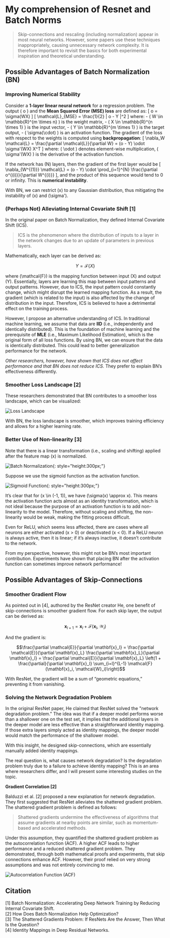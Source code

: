 # My comprehension of Resnet and Batch Norms

> Skip-connections and rescaling (including normalization) appear in most neural networks. However, some papers use these techniques inappropriately, causing unnecessary network complexity. It is therefore important to revisit the basics for both experimental inspiration and theoretical understanding.

## **Possible Advantages of Batch Normalization (BN)**

### **Improving Numerical Stability**

Consider a **1-layer linear neural network** for a regression problem. The output \( o \) and the **Mean Squared Error (MSE) loss** are defined as: \[ o = \sigma(WX) \] \[ \mathcal{L}_{MSE} = \frac{1}{2} \| o - Y \|^2 \] where: - \( W \in \mathbb{R}^{m \times n} \) is the weight matrix, - \( X \in \mathbb{R}^{n \times 1} \) is the input vector, - \( Y \in \mathbb{R}^{m \times 1} \) is the target output, - \( \sigma(\cdot) \) is an activation function. The gradient of the loss with respect to the weights is computed using **backpropagation**: \[ \nabla_W \mathcal{L} = \frac{\partial \mathcal{L}}{\partial W} = (o - Y) \odot \sigma'(WX) X^T \] where:  \( \odot \) denotes element-wise multiplication, \( \sigma'(WX) \) is the derivative of the activation function.

If the network has \(N\) layers, then the gradient of the first layer would be \[ \nabla_{W^{(1)}} \mathcal{L} = (o - Y) \cdot \prod_{i=1}^{N} \frac{\partial o^{(i)}}{\partial W^{(i)}} \], and the product of this sequence would tend to 0 or infinity. This is **numerical instability**.

With BN, we can restrict \(x\) to any Gaussian distribution, thus mitigating the instability of \(x\) and \(\sigma'\).

### **(Perhaps Not) Alleviating Internal Covariate Shift** [1]

In the original paper on Batch Normalization, they defined Internal Covariate Shift (ICS).

> ICS is the phenomenon where the distribution of inputs to a layer in the network changes due to an update of parameters in previous layers.

Mathematically, each layer can be derived as:

$$Y = \mathcal{F}\{X\}$$

where \(\mathcal{F}\) is the mapping function between input \(X\) and output \(Y\). Essentially, layers are learning this map between input patterns and output patterns. However, due to ICS, the input pattern could constantly change, which might disrupt the learned mapping function. As a result, the gradient (which is related to the input) is also affected by the change of distribution in the input. Therefore, ICS is believed to have a detrimental effect on the training process.

However, I propose an alternative understanding of ICS. In traditional machine learning, we assume that data are **IID** (i.e., independently and identically distributed). This is the foundation of machine learning and the prerequisite of **MLE** (i.e., Maximum Likelihood Estimation), which is the original form of all loss functions. By using BN, we can ensure that the data is identically distributed. This could lead to better generalization performance for the network.

_Other researchers, however, have shown that ICS does not affect performance and that BN does not reduce ICS._ They prefer to explain BN’s effectiveness differently.

### **Smoother Loss Landscape** [2]

These researchers demonstrated that BN contributes to a smoother loss landscape, which can be visualized:

![Loss Landscape](Landscape.png)

With BN, the loss landscape is smoother, which improves training efficiency and allows for a higher learning rate.

### **Better Use of Non-linearity** [3]

Note that there is a linear transformation (i.e., scaling and shifting) applied after the feature map \(x\) is normalized.

![Batch Normalization](BN.png){: style="height:300px;"}

Suppose we use the sigmoid function as the activation function.

![Sigmoid Function](sigmoid-function.png){: style="height:300px;"}

It’s clear that for \(x \in (-1, 1)\), we have \(\sigma(x) \approx x\). This means the activation function acts almost as an identity transformation, which is not ideal because the purpose of an activation function is to add non-linearity to the model. Therefore, without scaling and shifting, the non-linearity would be weak, making the fitting process difficult.

Even for ReLU, which seems less affected, there are cases where all neurons are either activated \(x > 0\) or deactivated \(x < 0\). If a ReLU neuron is always active, then it is linear; if it’s always inactive, it doesn’t contribute to the network.

From my perspective, however, this might not be BN’s most important contribution. Experiments have shown that placing BN after the activation function can sometimes improve network performance!

## **Possible Advantages of Skip-Connections**

### **Smoother Gradient Flow**

As pointed out in [4], authored by the ResNet creator He, one benefit of skip-connections is smoother gradient flow. For each skip layer, the output can be derived as:

$$\mathbf{x}_{l+1} = \mathbf{x}_l + \mathcal{F}(\mathbf{x}_l, \mathcal{W}_l)$$

And the gradient is:

$$\frac{\partial \mathcal{E}}{\partial \mathbf{x}_l} = \frac{\partial \mathcal{E}}{\partial \mathbf{x}_L} \frac{\partial \mathbf{x}_L}{\partial \mathbf{x}_l} = \frac{\partial \mathcal{E}}{\partial \mathbf{x}_L} \left(1 + \frac{\partial}{\partial \mathbf{x}_l} \sum_{i=l}^{L-1} \mathcal{F}(\mathbf{x}_i, \mathcal{W}_i)\right)$$

With ResNet, the gradient will be a sum of “geometric equations,” preventing it from vanishing.

### **Solving the Network Degradation Problem**

In the original ResNet paper, He claimed that ResNet solved the "network degradation problem." The idea was that if a deeper model performs worse than a shallower one on the test set, it implies that the additional layers in the deeper model are less effective than a straightforward identity mapping. If those extra layers simply acted as identity mappings, the deeper model would match the performance of the shallower model.

With this insight, he designed skip-connections, which are essentially manually added identity mappings.

The real question is, what causes network degradation? Is the degradation problem truly due to a failure to achieve identity mapping? This is an area where researchers differ, and I will present some interesting studies on the topic.

**Gradient Correlation [2]**

Balduzzi et al. [2] proposed a new explanation for network degradation. They first suggested that ResNet alleviates the shattered gradient problem. The shattered gradient problem is defined as follows:

> Shattered gradients undermine the effectiveness of algorithms that assume gradients at nearby points are similar, such as momentum-based and accelerated methods.

Under this assumption, they quantified the shattered gradient problem as the autocorrelation function (ACF). A higher ACF leads to higher performance and a reduced shattered gradient problem. They demonstrated, through both mathematical proofs and experiments, that skip connections enhance ACF. However, their proof relied on very strong assumptions and was not entirely convincing to me.

![Autocorrelation Function (ACF)](ACF.png "title")

## **Citation**

[1] Batch Normalization: Accelerating Deep Network Training by Reducing Internal Covariate Shift.  
[2] How Does Batch Normalization Help Optimization?  
[3] The Shattered Gradients Problem: If ResNets Are the Answer, Then What Is the Question?  
[4] Identity Mappings in Deep Residual Networks.
